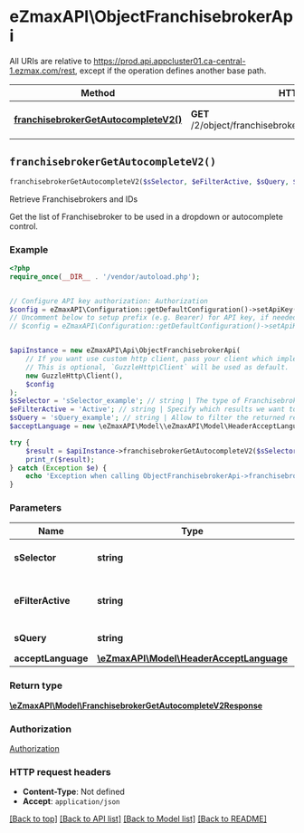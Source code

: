 # eZmaxAPI\ObjectFranchisebrokerApi

All URIs are relative to https://prod.api.appcluster01.ca-central-1.ezmax.com/rest, except if the operation defines another base path.

| Method | HTTP request | Description |
| ------------- | ------------- | ------------- |
| [**franchisebrokerGetAutocompleteV2()**](ObjectFranchisebrokerApi.md#franchisebrokerGetAutocompleteV2) | **GET** /2/object/franchisebroker/getAutocomplete/{sSelector} | Retrieve Franchisebrokers and IDs |


## `franchisebrokerGetAutocompleteV2()`

```php
franchisebrokerGetAutocompleteV2($sSelector, $eFilterActive, $sQuery, $acceptLanguage): \eZmaxAPI\Model\FranchisebrokerGetAutocompleteV2Response
```

Retrieve Franchisebrokers and IDs

Get the list of Franchisebroker to be used in a dropdown or autocomplete control.

### Example

```php
<?php
require_once(__DIR__ . '/vendor/autoload.php');


// Configure API key authorization: Authorization
$config = eZmaxAPI\Configuration::getDefaultConfiguration()->setApiKey('Authorization', 'YOUR_API_KEY');
// Uncomment below to setup prefix (e.g. Bearer) for API key, if needed
// $config = eZmaxAPI\Configuration::getDefaultConfiguration()->setApiKeyPrefix('Authorization', 'Bearer');


$apiInstance = new eZmaxAPI\Api\ObjectFranchisebrokerApi(
    // If you want use custom http client, pass your client which implements `GuzzleHttp\ClientInterface`.
    // This is optional, `GuzzleHttp\Client` will be used as default.
    new GuzzleHttp\Client(),
    $config
);
$sSelector = 'sSelector_example'; // string | The type of Franchisebrokers to return
$eFilterActive = 'Active'; // string | Specify which results we want to display.
$sQuery = 'sQuery_example'; // string | Allow to filter the returned results
$acceptLanguage = new \eZmaxAPI\Model\\eZmaxAPI\Model\HeaderAcceptLanguage(); // \eZmaxAPI\Model\HeaderAcceptLanguage

try {
    $result = $apiInstance->franchisebrokerGetAutocompleteV2($sSelector, $eFilterActive, $sQuery, $acceptLanguage);
    print_r($result);
} catch (Exception $e) {
    echo 'Exception when calling ObjectFranchisebrokerApi->franchisebrokerGetAutocompleteV2: ', $e->getMessage(), PHP_EOL;
}
```

### Parameters

| Name | Type | Description  | Notes |
| ------------- | ------------- | ------------- | ------------- |
| **sSelector** | **string**| The type of Franchisebrokers to return | |
| **eFilterActive** | **string**| Specify which results we want to display. | [optional] [default to &#39;Active&#39;] |
| **sQuery** | **string**| Allow to filter the returned results | [optional] |
| **acceptLanguage** | [**\eZmaxAPI\Model\HeaderAcceptLanguage**](../Model/.md)|  | [optional] |

### Return type

[**\eZmaxAPI\Model\FranchisebrokerGetAutocompleteV2Response**](../Model/FranchisebrokerGetAutocompleteV2Response.md)

### Authorization

[Authorization](../../README.md#Authorization)

### HTTP request headers

- **Content-Type**: Not defined
- **Accept**: `application/json`

[[Back to top]](#) [[Back to API list]](../../README.md#endpoints)
[[Back to Model list]](../../README.md#models)
[[Back to README]](../../README.md)
